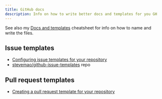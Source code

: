 ```yaml
---
title: GitHub docs
description: Info on how to write better docs and templates for you GH repos - like issue and PR templates
---
```


See also my [Docs and templates](https://michaelcurrin.github.io/dev-cheatsheets/cheatsheets/version-control/github/docs-and-templates.html) cheatsheet for info on how to name and write the files.


## Issue templates

- [Configuring issue templates for your repository](https://docs.github.com/en/github/building-a-strong-community/configuring-issue-templates-for-your-repository)
- [stevemao/github-issue-templates](https://github.com/stevemao/github-issue-templates) repo


## Pull request templates

- [Creating a pull request template for your repository](https://docs.github.com/en/github/building-a-strong-community/creating-a-pull-request-template-for-your-repository)
